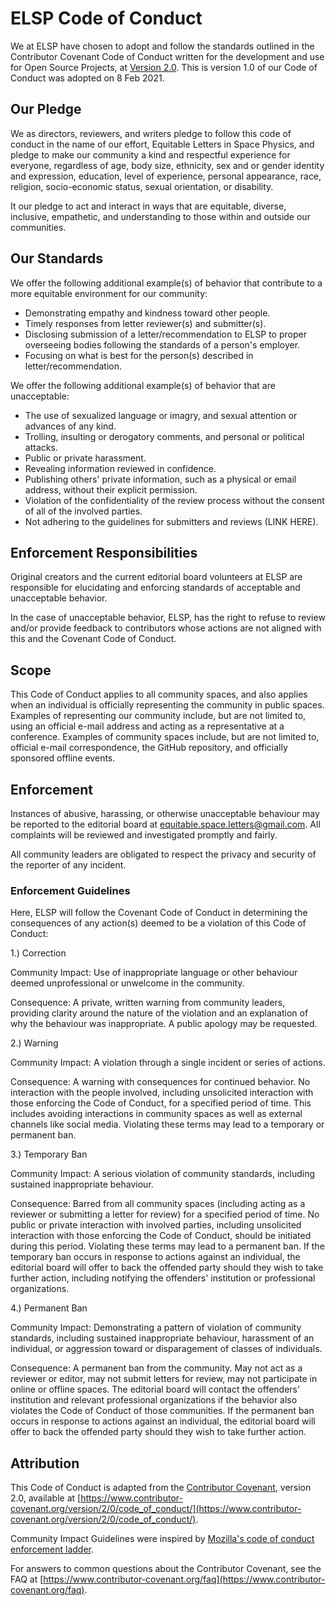# ELSP Code of Conduct

We at ELSP have chosen to adopt and follow the standards outlined in the
Contributor Covenant Code of Conduct written for the development and use for
Open Source Projects, at
[Version 2.0](https://www.contributor-covenant.org/version/2/0/code_of_conduct/).
This is version 1.0 of our Code of Conduct was adopted on 8 Feb 2021.


## Our Pledge

We as directors, reviewers, and writers pledge to follow this code of conduct in the name of our
effort, Equitable Letters in Space Physics, and pledge to make our community a
kind and respectful experience for everyone, regardless of age, body size,
ethnicity, sex and or gender identity and expression, education, level of
experience, personal appearance, race, religion, socio-economic status, sexual
orientation, or disability.

It our pledge to act and interact in ways that are equitable, diverse,
inclusive, empathetic, and understanding to those within and outside our
communities.

## Our Standards

We offer the following additional example(s) of behavior that contribute to a
more equitable environment for our community:

- Demonstrating empathy and kindness toward other people.
- Timely responses from letter reviewer(s) and submitter(s).
- Disclosing submission of a letter/recommendation to ELSP to proper overseeing
  bodies following the standards of a person's employer.
- Focusing on what is best for the person(s) described in letter/recommendation.

We offer the following additional example(s) of behavior that are unacceptable:

- The use of sexualized language or imagry, and sexual attention or advances of
  any kind.
- Trolling, insulting or derogatory comments, and personal or political attacks.
- Public or private harassment.
- Revealing information reviewed in confidence.
- Publishing others' private information, such as a physical or email address,
  without their explicit permission.
- Violation of the confidentiality of the review process without the consent of
  all of the involved parties.
- Not adhering to the guidelines for submitters and reviews (LINK HERE).

## Enforcement Responsibilities

Original creators and the current editorial board volunteers at ELSP are
responsible for elucidating and enforcing standards of acceptable and
unacceptable behavior.

In the case of unacceptable behavior, ELSP, has the right to refuse to review
and/or provide feedback to contributors whose actions are not aligned with this
and the Covenant Code of Conduct.

## Scope

This Code of Conduct applies to all community spaces, and also applies when an
individual is officially representing the community in public spaces.  Examples
of representing our community include, but are not limited to, using an official
e-mail address and acting as a representative at a conference.  Examples of
community spaces include, but are not limited to, official e-mail
correspondence, the GitHub repository, and officially sponsored offline events.

## Enforcement

Instances of abusive, harassing, or otherwise unacceptable behaviour may be
reported to the editorial board at equitable.space.letters@gmail.com.  All
complaints will be reviewed and investigated promptly and fairly.

All community leaders are obligated to respect the privacy and security of the
reporter of any incident.

### Enforcement Guidelines

Here, ELSP will follow the Covenant Code of Conduct in determining the
consequences of any action(s) deemed to be a violation of this Code of Conduct:

1.) Correction

Community Impact: Use of inappropriate language or other behaviour deemed
unprofessional or unwelcome in the community.

Consequence: A private, written warning from community leaders, providing
clarity around the nature of the violation and an explanation of why the
behaviour was inappropriate.  A public apology may be requested.

2.) Warning

Community Impact: A violation through a single incident or series of actions.

Consequence: A warning with consequences for continued behavior. No interaction
with the people involved, including unsolicited interaction with those enforcing
the Code of Conduct, for a specified period of time. This includes avoiding
interactions in community spaces as well as external channels like social media.
Violating these terms may lead to a temporary or permanent ban.

3.) Temporary Ban

Community Impact: A serious violation of community standards, including
sustained inappropriate behaviour.

Consequence: Barred from all community spaces (including acting as a reviewer or
submitting a letter for review) for a specified period of time.  No public or
private interaction with involved parties, including unsolicited interaction
with those enforcing the Code of Conduct, should be initiated during this
period.  Violating these terms may lead to a permanent ban.  If the temporary
ban occurs in response to actions against an individual, the editorial board
will offer to back the offended party should they wish to take further action,
including notifying the offenders' institution or professional organizations.

4.) Permanent Ban

Community Impact: Demonstrating a pattern of violation of community standards,
including sustained inappropriate behaviour, harassment of an individual, or
aggression toward or disparagement of classes of individuals.

Consequence: A permanent ban from the community.  May not act as a reviewer or
editor, may not submit letters for review, may not participate in online or
offline spaces.  The editorial board will contact the offenders' institution
and relevant professional organizations if the behavior also violates the
Code of Conduct of those communities.  If the permanent ban occurs in response
to actions against an individual, the editorial board will offer to back the
offended party should they wish to take further action.

## Attribution

This Code of Conduct is adapted from the
[Contributor Covenant](https://www.contributor-covenant.org/), version 2.0,
available at [https://www.contributor-covenant.org/version/2/0/code_of_conduct/](https://www.contributor-covenant.org/version/2/0/code_of_conduct/).

Community Impact Guidelines were inspired by [Mozilla's code of conduct
enforcement ladder](https://github.com/mozilla/diversity).

For answers to common questions about the Contributor Covenant, see the FAQ at
[https://www.contributor-covenant.org/faq](https://www.contributor-covenant.org/faq).
